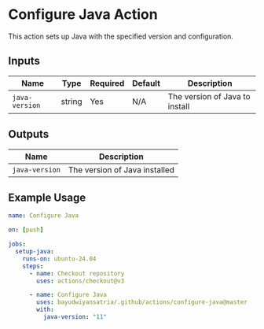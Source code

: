 # Configure Java Action

This action sets up Java with the specified version and configuration.

## Inputs

| Name           | Type   | Required | Default | Description                    |
| -------------- | ------ | -------- | ------- | ------------------------------ |
| `java-version` | string | Yes      | N/A     | The version of Java to install |

## Outputs

| Name           | Description                   |
| -------------- | ----------------------------- |
| `java-version` | The version of Java installed |

## Example Usage

```yaml
name: Configure Java

on: [push]

jobs:
  setup-java:
    runs-on: ubuntu-24.04
    steps:
      - name: Checkout repository
        uses: actions/checkout@v3

      - name: Configure Java
        uses: bayudwiyansatria/.github/actions/configure-java@master
        with:
          java-version: "11"
```
